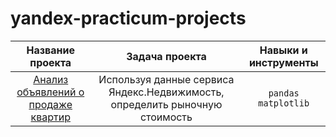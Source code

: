 # yandex-practicum-projects

| Название проекта                                                    | Задача проекта                                                                    | Навыки и инструменты            |
|:-------------------------------------------------------------------:|:---------------------------------------------------------------------------------:|:-------------------------------:|
| [Анализ объявлений о продаже квартир](https://clck.ru/39TJDK)       | Используя данные сервиса Яндекс.Недвижимость, определить рыночную стоимость       |  `pandas` `matplotlib`          |
